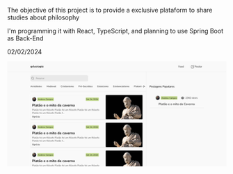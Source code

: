 The objective of this project is to provide a exclusive plataform to share studies about philosophy

I'm programming it with React, TypeScript, and planning to use Spring Boot as Back-End

02/02/2024

![alt text](image.png)
